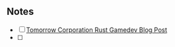 ## Notes
- [ ] [Tomorrow Corporation Rust Gamedev Blog Post](https://loglog.games/blog/leaving-rust-gamedev/)
- [ ] 